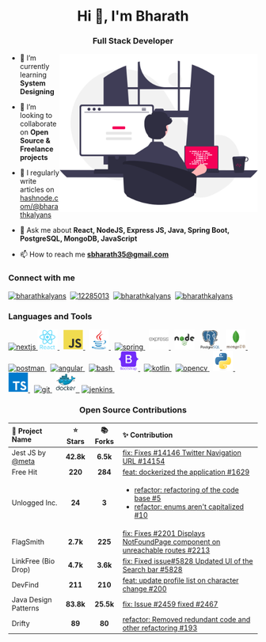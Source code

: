 <h1 align="center">Hi 👋, I'm Bharath</h1>
<h3 align="center">Full Stack Developer</h3>

[//]: # '<img align="right" alt="Coding" width="400" src="https://cdn.dribbble.com/users/1162077/screenshots/3848914/programmer.gif">'

<img align="right" alt="Coding" width="400" src="https://raw.githubusercontent.com/bharathkalyans/bharathkalyans/278b30fb4be35ffe788b23cc907c92842bd78379/images/header%20image.svg">


- 🌱 I’m currently learning **System Designing**

- 👯 I’m looking to collaborate on **Open Source & Freelance projects**

- 📝 I regularly write articles on [hashnode.com/@bharathkalyans](https://hashnode.com/@bharathkalyans)

- 💬 Ask me about **React, NodeJS, Express JS, Java, Spring Boot, PostgreSQL, MongoDB, JavaScript**

- 📫 How to reach me **sbharath35@gmail.com**

<h3 align="left">Connect with me</h3>
<p align="left">
<a href="https://linkedin.com/in/bharathkalyans" target="blank"><img align="center" src="https://raw.githubusercontent.com/rahuldkjain/github-profile-readme-generator/master/src/images/icons/Social/linked-in-alt.svg" alt="bharathkalyans" height="30" width="40" /></a>&nbsp
<a href="https://stackoverflow.com/users/12285013" target="blank"><img align="center" src="https://raw.githubusercontent.com/rahuldkjain/github-profile-readme-generator/master/src/images/icons/Social/stack-overflow.svg" alt="12285013" height="30" width="40" /></a>&nbsp
<a href="https://twitter.com/bharathkalyans" target="blank"><img align="center" src="https://raw.githubusercontent.com/rahuldkjain/github-profile-readme-generator/master/src/images/icons/Social/twitter.svg" alt="bharathkalyans" height="30" width="40" /></a>&nbsp
<a href="https://www.leetcode.com/bharathkalyans" target="blank"><img align="center" src="https://raw.githubusercontent.com/rahuldkjain/github-profile-readme-generator/master/src/images/icons/Social/leet-code.svg" alt="bharathkalyans" height="30" width="40" /></a>&nbsp

[//]: # '<a href="https://hashnode.com/@bharathkalyans" target="blank"><img align="center" src="https://raw.githubusercontent.com/rahuldkjain/github-profile-readme-generator/master/src/images/icons/Social/hashnode.svg" alt="@bharathkalyans" height="30" width="40" /></a> '

<!-- <a href="https://dev.to/bharathkalyans" target="blank"><img align="center" src="https://raw.githubusercontent.com/rahuldkjain/github-profile-readme-generator/master/src/images/icons/Social/devto.svg" alt="bharathkalyans" height="30" width="40" /></a> -->
</p>

<h3 align="left">Languages and Tools</h3>
<p align="left"> 
<a href="https://nextjs.org/" target="_blank" rel="noreferrer"> <img src="https://cdn.worldvectorlogo.com/logos/nextjs-2.svg" alt="nextjs" width="40" height="40"/> </a>
<a href="https://reactjs.org/" target="_blank" rel="noreferrer"> <img src="https://raw.githubusercontent.com/devicons/devicon/master/icons/react/react-original-wordmark.svg" alt="react" width="40" height="40"/> </a> &nbsp
<a href="https://developer.mozilla.org/en-US/docs/Web/JavaScript" target="_blank" rel="noreferrer"> <img src="https://raw.githubusercontent.com/devicons/devicon/master/icons/javascript/javascript-original.svg" alt="javascript" width="40" height="40"/> </a> &nbsp
<a href="https://www.java.com" target="_blank" rel="noreferrer"> <img src="https://raw.githubusercontent.com/devicons/devicon/master/icons/java/java-original.svg" alt="java" width="40" height="40"/> </a> &nbsp
<a href="https://spring.io/" target="_blank" rel="noreferrer"> <img src="https://www.vectorlogo.zone/logos/springio/springio-icon.svg" alt="spring" width="40" height="40"/> </a> &nbsp
<a href="https://expressjs.com" target="_blank" rel="noreferrer"> <img src="https://raw.githubusercontent.com/devicons/devicon/master/icons/express/express-original-wordmark.svg" alt="express" width="40" height="40"/> </a> &nbsp 
<a href="https://nodejs.org" target="_blank" rel="noreferrer"> <img src="https://raw.githubusercontent.com/devicons/devicon/master/icons/nodejs/nodejs-original-wordmark.svg" alt="nodejs" width="40" height="40"/></a> &nbsp
<a href="https://www.postgresql.org" target="_blank" rel="noreferrer"> <img src="https://raw.githubusercontent.com/devicons/devicon/master/icons/postgresql/postgresql-original-wordmark.svg" alt="postgresql" width="40" height="40"/> </a> &nbsp
<a href="https://www.mongodb.com/" target="_blank" rel="noreferrer"> <img src="https://raw.githubusercontent.com/devicons/devicon/master/icons/mongodb/mongodb-original-wordmark.svg" alt="mongodb" width="40" height="40"/> </a> &nbsp
<a href="https://postman.com" target="_blank" rel="noreferrer"> <img src="https://www.vectorlogo.zone/logos/getpostman/getpostman-icon.svg" alt="postman" width="40" height="40"/> </a> &nbsp
<a href="https://angular.io" target="_blank" rel="noreferrer"> <img src="https://angular.io/assets/images/logos/angular/angular.svg" alt="angular" width="40" height="40"/> </a> &nbsp
<a href="https://www.gnu.org/software/bash/" target="_blank" rel="noreferrer"> <img src="https://www.vectorlogo.zone/logos/gnu_bash/gnu_bash-icon.svg" alt="bash" width="40" height="40"/> </a> &nbsp 
<a href="https://getbootstrap.com" target="_blank" rel="noreferrer"> <img src="https://raw.githubusercontent.com/devicons/devicon/master/icons/bootstrap/bootstrap-plain-wordmark.svg" alt="bootstrap" width="40" height="40"/> </a>&nbsp
<a href="https://kotlinlang.org" target="_blank" rel="noreferrer"> <img src="https://www.vectorlogo.zone/logos/kotlinlang/kotlinlang-icon.svg" alt="kotlin" width="40" height="40"/> </a> &nbsp
<a href="https://opencv.org/" target="_blank" rel="noreferrer"> <img src="https://www.vectorlogo.zone/logos/opencv/opencv-icon.svg" alt="opencv" width="40" height="40"/> </a> &nbsp
<a href="https://www.python.org" target="_blank" rel="noreferrer"> <img src="https://raw.githubusercontent.com/devicons/devicon/master/icons/python/python-original.svg" alt="python" width="40" height="40"/> </a> &nbsp
<a href="https://www.typescriptlang.org/" target="_blank" rel="noreferrer"> <img src="https://raw.githubusercontent.com/devicons/devicon/master/icons/typescript/typescript-original.svg" alt="typescript" width="40" height="40"/> </a> &nbsp
<a href="https://git-scm.com/" target="_blank" rel="noreferrer"> <img src="https://www.vectorlogo.zone/logos/git-scm/git-scm-icon.svg" alt="git" width="40" height="40"/> </a> &nbsp
<a href="https://www.docker.com/" target="_blank" rel="noreferrer"> <img src="https://raw.githubusercontent.com/devicons/devicon/master/icons/docker/docker-original-wordmark.svg" alt="docker" width="40" height="40"/> &nbsp</a>
<a href="https://www.jenkins.io" target="_blank" rel="noreferrer"> <img src="https://www.vectorlogo.zone/logos/jenkins/jenkins-icon.svg" alt="jenkins" width="40" height="40"/> </a> &nbsp

</p>

<!-- <p><img align="left" src="https://github-readme-stats.vercel.app/api/top-langs?username=bharathkalyans&show_icons=true&locale=en&layout=compact" alt="bharathkalyans" /></p>

<p>&nbsp;<img align="center" src="https://github-readme-stats.vercel.app/api?username=bharathkalyans&show_icons=true&locale=en" alt="bharathkalyans" /></p>
 -->

<h3 align="center">Open Source Contributions</h3>

| 🎁️ Project Name                                | ⭐️ Stars  | 📚 Forks  | ✨ Contribution                                                                                                                                                                                                               |
|:------------------------------------------------|:---------:|:---------:|:-----------------------------------------------------------------------------------------------------------------------------------------------------------------------------------------------------------------------------|
| Jest JS by [@meta](https://github.com/facebook) | **42.8k** | **6.5k**  | [fix: Fixes #14146 Twitter Navigation URL #14154](https://github.com/jestjs/jest/pull/14154)                                                                                                                                 |
| Free Hit                                        |  **220**  |  **284**  | [feat: dockerized the application #1629](https://github.com/JasonDsouza212/free-hit/pull/1630#pullrequestreview-1641455096)                                                                                                  |
| Unlogged Inc.                                   |  **24**   |   **3**   | <ul> <li>[refactor: refactoring of the code base #5](https://github.com/unloggedio/unlogged-sdk/issues/5)</li> <li>[refactor: enums aren't capitalized #10](https://github.com/unloggedio/unlogged-sdk/issues/10)</li> </ul> |
| FlagSmith                                       | **2.7k**  |  **225**  | [fix: Fixes #2201 Displays NotFoundPage component on unreachable routes #2213](https://github.com/Flagsmith/flagsmith/issues/2201#event-9302647836)                                                                          |
| LinkFree (Bio Drop)                             | **4.7k**  | **3.6k**  | [fix: Fixed issue#5828 Updated UI of the Search bar #5828](https://github.com/EddieHubCommunity/LinkFree/issues/5828)                                                                                                        |
| DevFind                                         |  **211**  |  **210**  | [feat: update profile list on character change #200](https://github.com/shyamtawli/devFind/pull/200#event-9356935037)                                                                                                        |
| Java Design Patterns                            | **83.8k** | **25.5k** | [fix: Issue #2459 fixed #2467](https://github.com/iluwatar/java-design-patterns/pull/2467)                                                                                                                                   |
| Drifty                                          |  **89**   |  **80**   | [refactor: Removed redundant code and other refactoring #193](https://github.com/SaptarshiSarkar12/Drifty/pull/193)                                                                                                          |







